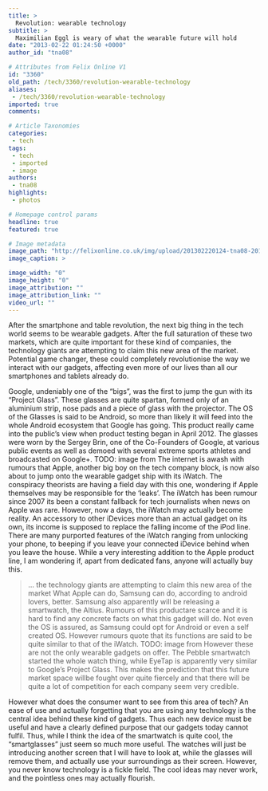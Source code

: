 ```yaml
---
title: >
  Revolution: wearable technology
subtitle: >
  Maximilian Eggl is weary of what the wearable future will hold
date: "2013-02-22 01:24:50 +0000"
author_id: "tna08"

# Attributes from Felix Online V1
id: "3360"
old_path: /tech/3360/revolution-wearable-technology
aliases:
 - /tech/3360/revolution-wearable-technology
imported: true
comments:

# Article Taxonomies
categories:
 - tech
tags:
 - tech
 - imported
 - image
authors:
 - tna08
highlights:
 - photos

# Homepage control params
headline: true
featured: true

# Image metadata
image_path: "http://felixonline.co.uk/img/upload/201302220124-tna08-2012sergeyglasses.jpg"
image_caption: >

image_width: "0"
image_height: "0"
image_attribution: ""
image_attribution_link: ""
video_url: ""
---
```


After the smartphone and table revolution, the next big thing in the tech world seems to be wearable gadgets. After the full saturation of these two markets, which are quite important for these kind of companies, the technology giants are attempting to claim this new area of the market. Potential game changer, these could completely revolutionise the way we interact with our gadgets, affecting even more of our lives than all our smartphones and tablets already do.

Google, undeniably one of the “bigs”, was the first to jump the gun with its “Project Glass”. These glasses are quite spartan, formed only of an aluminium strip, nose pads and a piece of glass with the projector. The OS of the Glasses is said to be Android, so more than likely it will feed into the whole Android ecosystem that Google has going. This product really came into the public’s view when product testing began in April 2012. The glasses were worn by the Sergey Brin, one of the Co-Founders of Google, at various public events as well as demoed with several extreme sports athletes and broadcasted on Google+.
TODO: image from
The internet is awash with rumours that Apple, another big boy on the tech company block, is now also about to jump onto the wearable gadget ship with its iWatch. The conspiracy theorists are having a field day with this one, wondering if Apple themselves may be responsible for the ‘leaks’. The iWatch has been rumour since 2007 its been a constant fallback for tech journalists when news on Apple was rare. However, now a days, the iWatch may actually become reality. An accessory to other iDevices more than an actual gadget on its own, its income is supposed to replace the falling income of the iPod line. There are many purported features of the iWatch ranging from unlocking your phone, to beeping if you leave your connected iDevice behind when you leave the house. While a very interesting addition to the Apple product line, I am wondering if, apart from dedicated fans, anyone will actually buy this.
> ... the technology giants are attempting to claim this new area of the market
What Apple can do, Samsung can do, according to android lovers, better. Samsung also apparently will be releasing a smartwatch, the Altius. Rumours of this productare scarce and it is hard to find any concrete facts on what this gadget will do. Not even the OS is assured, as Samsung could opt for Android or even a self created OS. However rumours quote that its functions are said to be quite similar to that of the iWatch.
TODO: image from
However these are not the only wearable gadgets on offer. The Pebble smartwatch started the whole watch thing, while EyeTap is apparently very similar to Google’s Project Glass. This makes the prediction that this future market space willbe fought over quite fiercely and that there will be quite a lot of competition for each company seem very credible.

However what does the consumer want to see from this area of tech? An ease of use and actually forgetting that you are using any technology is the central idea behind these kind of gadgets. Thus each new device must be useful and have a clearly defined purpose that our gadgets today cannot fulfil. Thus, while I think the idea of the smartwatch is quite cool, the “smartglasses” just seem so much more useful. The watches will just be introducing another screen that I will have to look at, while the glasses will remove them, and actually use your surroundings as their screen. However, you never know technology is a fickle field. The cool ideas may never work, and the pointless ones may actually flourish.
